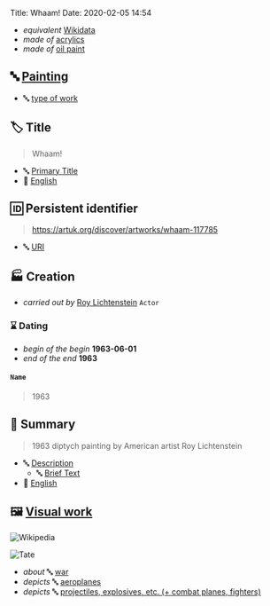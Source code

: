 Title: Whaam!
Date: 2020-02-05 14:54

* _equivalent_ [Wikidata](http://www.wikidata.org/entity/Q3567592)
* _made of_ [acrylics](http://vocab.getty.edu/aat/300015058)
* _made of_ [oil paint](http://vocab.getty.edu/aat/300015050)



## 🔤 [Painting](http://vocab.getty.edu/aat/300033618)

* 🔤 [type of work](http://vocab.getty.edu/aat/300435443)



## 🏷️ Title

> Whaam!

* 🔤 [Primary Title](http://vocab.getty.edu/aat/300404670)
* 💬 [English](http://vocab.getty.edu/aat/300388277)



## 🆔 Persistent identifier

> https://artuk.org/discover/artworks/whaam-117785

* 🔤 [URI](http://vocab.getty.edu/aat/300404629)




## 🏭 Creation

* _carried out by_ [Roy Lichtenstein](http://vocab.getty.edu/ulan/500013596) `Actor`



### ⌛ Dating

* _begin of the begin_ **1963-06-01**
* _end of the end_ **1963**

#### `Name`
> 1963




## 📃 Summary

> 1963 diptych painting by American artist Roy Lichtenstein

* 🔤 [Description](http://vocab.getty.edu/aat/300411780)
    * 🔤 [Brief Text](http://vocab.getty.edu/aat/300418049)
* 💬 [English](http://vocab.getty.edu/aat/300388277)



## 🖼️ [Visual work](whaam)
![Wikipedia](https://upload.wikimedia.org/wikipedia/en/b/b7/Roy_Lichtenstein_Whaam.jpg)

![Tate](https://www.tate.org.uk/art/images/work/T/T00/T00897_10.jpg)

* _about_ 🔤 [war](http://vocab.getty.edu/aat/300055314)
* _depicts_ 🔤 [aeroplanes](http://iconclass.org/46C36)
* _depicts_ 🔤 [projectiles, explosives, etc. (+ combat planes, fighters)](<http://iconclass.org/45C17(+41)>)
